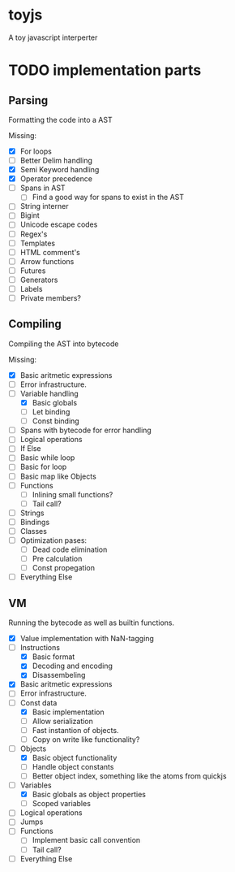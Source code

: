 # toyjs
A toy javascript interperter

TODO implementation parts
=============================

Parsing
-------
Formatting the code into a AST

Missing:
- [x] For loops
- [ ] Better Delim handling
- [x] Semi Keyword handling
- [x] Operator precedence
- [ ] Spans in AST
  - [ ] Find a good way for spans to exist in the AST
- [ ] String interner
- [ ] Bigint
- [ ] Unicode escape codes
- [ ] Regex's
- [ ] Templates
- [ ] HTML comment's
- [ ] Arrow functions
- [ ] Futures
- [ ] Generators
- [ ] Labels
- [ ] Private members?

Compiling
---------
Compiling the AST into bytecode

Missing:
- [x] Basic aritmetic expressions
- [ ] Error infrastructure.
- [ ] Variable handling
  - [x] Basic globals
  - [ ] Let binding
  - [ ] Const binding
- [ ] Spans with bytecode for error handling
- [ ] Logical operations
- [ ] If Else
- [ ] Basic while loop
- [ ] Basic for loop
- [ ] Basic map like Objects
- [ ] Functions
  - [ ] Inlining small functions?
  - [ ] Tail call?
- [ ] Strings
- [ ] Bindings
- [ ] Classes
- [ ] Optimization pases:
    - [ ] Dead code elimination
    - [ ] Pre calculation
    - [ ] Const propegation
- [ ] Everything Else

VM
--
Running the bytecode as well as builtin functions.
- [x] Value implementation with NaN-tagging
- [ ] Instructions
  - [x] Basic format
  - [x] Decoding and encoding
  - [x] Disassembeling
- [x] Basic aritmetic expressions
- [ ] Error infrastructure.
- [ ] Const data
  - [x] Basic implementation
  - [ ] Allow serialization
  - [ ] Fast instantion of objects.
  - [ ] Copy on write like functionality?
- [ ] Objects
  - [x] Basic object functionality
  - [ ] Handle object constants
  - [ ] Better object index, something like the atoms from quickjs
- [ ] Variables
  - [x] Basic globals as object properties
  - [ ] Scoped variables
- [ ] Logical operations
- [ ] Jumps
- [ ] Functions
  - [ ] Implement basic call convention
  - [ ] Tail call?
- [ ] Everything Else
